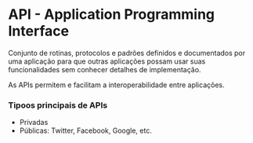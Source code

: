 # API - Application Programming Interface

Conjunto de rotinas, protocolos e padrões definidos e documentados por uma aplicação para que outras aplicações possam usar suas funcionalidades sem conhecer detalhes de implementação.

As APIs permitem e facilitam a interoperabilidade entre aplicações.

### Tipoos principais de APIs
- Privadas
- Públicas: Twitter, Facebook, Google, etc.